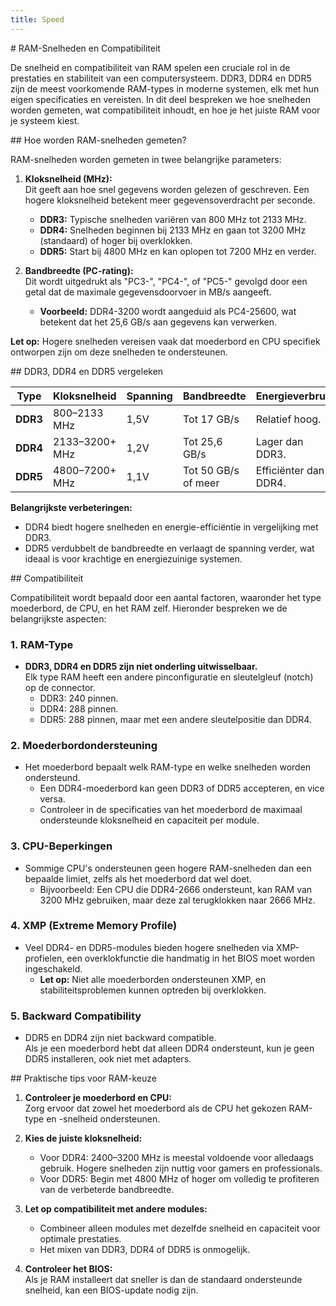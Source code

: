 ```yaml
---
title: Speed
---
```


<div class="header1" id="top" markdown = "1">
# RAM-Snelheden en Compatibiliteit
</div>

De snelheid en compatibiliteit van RAM spelen een cruciale rol in de prestaties en stabiliteit van een computersysteem. DDR3, DDR4 en DDR5 zijn de meest voorkomende RAM-types in moderne systemen, elk met hun eigen specificaties en vereisten. In dit deel bespreken we hoe snelheden worden gemeten, wat compatibiliteit inhoudt, en hoe je het juiste RAM voor je systeem kiest.

<div class="header2" markdown = "1">
## Hoe worden RAM-snelheden gemeten?
</div>

RAM-snelheden worden gemeten in twee belangrijke parameters:

1. **Kloksnelheid (MHz):**  
   Dit geeft aan hoe snel gegevens worden gelezen of geschreven. Een hogere kloksnelheid betekent meer gegevensoverdracht per seconde.  
   - **DDR3:** Typische snelheden variëren van 800 MHz tot 2133 MHz.  
   - **DDR4:** Snelheden beginnen bij 2133 MHz en gaan tot 3200 MHz (standaard) of hoger bij overklokken.  
   - **DDR5:** Start bij 4800 MHz en kan oplopen tot 7200 MHz en verder.

2. **Bandbreedte (PC-rating):**  
   Dit wordt uitgedrukt als "PC3-", "PC4-", of "PC5-" gevolgd door een getal dat de maximale gegevensdoorvoer in MB/s aangeeft.  
   - **Voorbeeld:** DDR4-3200 wordt aangeduid als PC4-25600, wat betekent dat het 25,6 GB/s aan gegevens kan verwerken.

**Let op:** Hogere snelheden vereisen vaak dat moederbord en CPU specifiek ontworpen zijn om deze snelheden te ondersteunen.



<div class="header2" markdown = "1">
## DDR3, DDR4 en DDR5 vergeleken
</div>

| **Type**    | **Kloksnelheid** | **Spanning** | **Bandbreedte**     | **Energieverbruik**       |
|-------------|------------------|--------------|---------------------|---------------------------|
| **DDR3**    | 800–2133 MHz     | 1,5V         | Tot 17 GB/s         | Relatief hoog.            |
| **DDR4**    | 2133–3200+ MHz   | 1,2V         | Tot 25,6 GB/s       | Lager dan DDR3.           |
| **DDR5**    | 4800–7200+ MHz   | 1,1V         | Tot 50 GB/s of meer | Efficiënter dan DDR4.     |

**Belangrijkste verbeteringen:**
- DDR4 biedt hogere snelheden en energie-efficiëntie in vergelijking met DDR3.
- DDR5 verdubbelt de bandbreedte en verlaagt de spanning verder, wat ideaal is voor krachtige en energiezuinige systemen.

<div class="header2" markdown = "1">
## Compatibiliteit
</div>

Compatibiliteit wordt bepaald door een aantal factoren, waaronder het type moederbord, de CPU, en het RAM zelf. Hieronder bespreken we de belangrijkste aspecten:

### 1. RAM-Type
- **DDR3, DDR4 en DDR5 zijn niet onderling uitwisselbaar.**  
  Elk type RAM heeft een andere pinconfiguratie en sleutelgleuf (notch) op de connector.  
  - DDR3: 240 pinnen.  
  - DDR4: 288 pinnen.  
  - DDR5: 288 pinnen, maar met een andere sleutelpositie dan DDR4.

### 2. Moederbordondersteuning
- Het moederbord bepaalt welk RAM-type en welke snelheden worden ondersteund.  
  - Een DDR4-moederbord kan geen DDR3 of DDR5 accepteren, en vice versa.  
  - Controleer in de specificaties van het moederbord de maximaal ondersteunde kloksnelheid en capaciteit per module.

### 3. CPU-Beperkingen
- Sommige CPU's ondersteunen geen hogere RAM-snelheden dan een bepaalde limiet, zelfs als het moederbord dat wel doet.  
  - Bijvoorbeeld: Een CPU die DDR4-2666 ondersteunt, kan RAM van 3200 MHz gebruiken, maar deze zal terugklokken naar 2666 MHz.

### 4. XMP (Extreme Memory Profile)
- Veel DDR4- en DDR5-modules bieden hogere snelheden via XMP-profielen, een overklokfunctie die handmatig in het BIOS moet worden ingeschakeld.  
  - **Let op:** Niet alle moederborden ondersteunen XMP, en stabiliteitsproblemen kunnen optreden bij overklokken.

### 5. Backward Compatibility
- DDR5 en DDR4 zijn niet backward compatible.  
  Als je een moederbord hebt dat alleen DDR4 ondersteunt, kun je geen DDR5 installeren, ook niet met adapters.

<div class="header2" markdown = "1">
## Praktische tips voor RAM-keuze
</div>

1. **Controleer je moederbord en CPU:**  
   Zorg ervoor dat zowel het moederbord als de CPU het gekozen RAM-type en -snelheid ondersteunen.

2. **Kies de juiste kloksnelheid:**  
   - Voor DDR4: 2400–3200 MHz is meestal voldoende voor alledaags gebruik. Hogere snelheden zijn nuttig voor gamers en professionals.  
   - Voor DDR5: Begin met 4800 MHz of hoger om volledig te profiteren van de verbeterde bandbreedte.

3. **Let op compatibiliteit met andere modules:**  
   - Combineer alleen modules met dezelfde snelheid en capaciteit voor optimale prestaties.  
   - Het mixen van DDR3, DDR4 of DDR5 is onmogelijk.

4. **Controleer het BIOS:**  
   Als je RAM installeert dat sneller is dan de standaard ondersteunde snelheid, kan een BIOS-update nodig zijn.